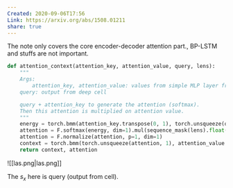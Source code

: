 ```yaml
---
Created: 2020-09-06T17:56
Link: https://arxiv.org/abs/1508.01211
share: true
---
```

The note only covers the core encoder-decoder attention part., BP-LSTM and stuffs are not important.

```python
def attention_context(attention_key, attention_value, query, lens):
	"""
	Args:
		attention_key, attention_value: values from simple MLP layer from listener.
    query: output from deep cell

	query + attention_key to generate the attention (softmax).
	Then this attention is multiplied on attention value.
	"""
    energy = torch.bmm(attention_key.transpose(0, 1), torch.unsqueeze(query, 2)).squeeze(2)
    attention = F.softmax(energy, dim=1).mul(sequence_mask(lens).float().to(DEVICE).detach())
    attention = F.normalize(attention, p=1, dim=1)
    context = torch.bmm(torch.unsqueeze(attention, 1), attention_value.transpose(0, 1)).squeeze(1)
    return context, attention
```

  

![[las.png|las.png]]

The $s_x$﻿ here is query (output from cell).